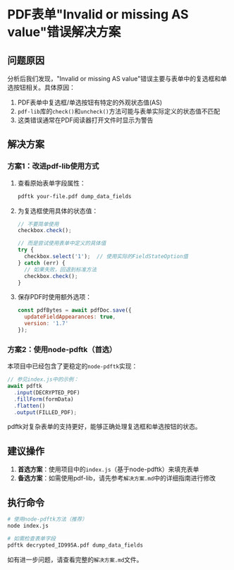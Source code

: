 # PDF表单"Invalid or missing AS value"错误解决方案

## 问题原因

分析后我们发现，"Invalid or missing AS value"错误主要与表单中的复选框和单选按钮相关。具体原因：

1. PDF表单中复选框/单选按钮有特定的外观状态值(AS)
2. `pdf-lib`库的`check()`和`uncheck()`方法可能与表单实际定义的状态值不匹配
3. 这类错误通常在PDF阅读器打开文件时显示为警告

## 解决方案

### 方案1：改进pdf-lib使用方式

1. 查看原始表单字段属性：
   ```bash
   pdftk your-file.pdf dump_data_fields
   ```

2. 为复选框使用具体的状态值：
   ```javascript
   // 不要简单使用
   checkbox.check();
   
   // 而是尝试使用表单中定义的具体值
   try {
     checkbox.select('1');  // 使用实际的FieldStateOption值
   } catch (err) {
     // 如果失败，回退到标准方法
     checkbox.check();
   }
   ```

3. 保存PDF时使用额外选项：
   ```javascript
   const pdfBytes = await pdfDoc.save({
     updateFieldAppearances: true,
     version: '1.7'
   });
   ```

### 方案2：使用node-pdftk（首选）

本项目中已经包含了更稳定的`node-pdftk`实现：

```javascript
// 参见index.js中的示例：
await pdftk
  .input(DECRYPTED_PDF)
  .fillForm(formData)
  .flatten()
  .output(FILLED_PDF);
```

pdftk对复杂表单的支持更好，能够正确处理复选框和单选按钮的状态。

## 建议操作

1. **首选方案**：使用项目中的`index.js`（基于node-pdftk）来填充表单
2. **备选方案**：如需使用pdf-lib，请先参考`解决方案.md`中的详细指南进行修改

## 执行命令

```bash
# 使用node-pdftk方法（推荐）
node index.js

# 如需检查表单字段
pdftk decrypted_ID995A.pdf dump_data_fields
```

如有进一步问题，请查看完整的`解决方案.md`文件。 